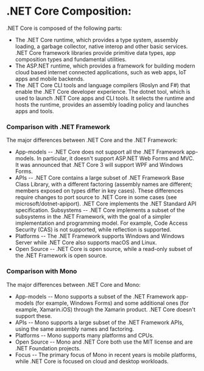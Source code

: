 # .NET Core Composition:
.NET Core is composed of the following parts:

- The .NET Core runtime, which provides a type system, assembly loading, a garbage collector, native interop and other basic services. .NET Core framework libraries provide primitive data types, app composition types and fundamental utilities.
- The ASP.NET runtime, which provides a framework for building modern cloud based internet connected applications, such as web apps, IoT apps and mobile backends.
- The .NET Core CLI tools and language compilers (Roslyn and F#) that enable the .NET Core developer experience.
The dotnet tool, which is used to launch .NET Core apps and CLI tools. It selects the runtime and hosts the runtime, provides an assembly loading policy and launches apps and tools.

### Comparison with .NET Framework
The major differences between .NET Core and the .NET Framework:
- App-models -- .NET Core does not support all the .NET Framework app-models. In particular, it doesn't support ASP.NET Web Forms and MVC. It was announced that .NET Core 3 will support WPF and Windows Forms.
- APIs -- .NET Core contains a large subset of .NET Framework Base Class Library, with a different factoring (assembly names are different; members exposed on types differ in key cases). These differences require changes to port source to .NET Core in some cases (see microsoft/dotnet-apiport). .NET Core implements the .NET Standard API specification.
Subsystems -- .NET Core implements a subset of the subsystems in the .NET Framework, with the goal of a simpler implementation and programming model. For example, Code Access Security (CAS) is not supported, while reflection is supported.
- Platforms -- The .NET Framework supports Windows and Windows Server while .NET Core also supports macOS and Linux.
- Open Source -- .NET Core is open source, while a read-only subset of the .NET Framework is open source.

### Comparison with Mono
The major differences between .NET Core and Mono:

- App-models -- Mono supports a subset of the .NET Framework app-models (for example, Windows Forms) and some additional ones (for example, Xamarin.iOS) through the Xamarin product. .NET Core doesn't support these.
- APIs -- Mono supports a large subset of the .NET Framework APIs, using the same assembly names and factoring.
- Platforms -- Mono supports many platforms and CPUs.
- Open Source -- Mono and .NET Core both use the MIT license and are .NET Foundation projects.
- Focus -- The primary focus of Mono in recent years is mobile platforms, while .NET Core is focused on cloud and desktop workloads.
